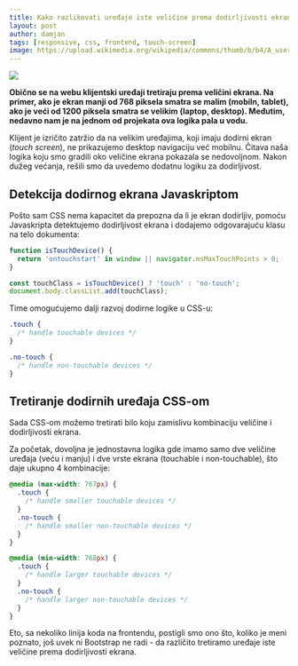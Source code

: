 ```yaml
---
title: Kako razlikovati uređaje iste veličine prema dodirljivosti ekrana?
layout: post
author: damjan
tags: [responsive, css, frontend, touch-screen]
image: https://upload.wikimedia.org/wikipedia/commons/thumb/b/b4/A_user_performing_gesture_interactions_with_a_Powerwall_display_at_the_University_of_Leeds.jpg/1024px-A_user_performing_gesture_interactions_with_a_Powerwall_display_at_the_University_of_Leeds.jpg
---
```


![]({{page.image}})

**Obično se na webu klijentski uređaji tretiraju prema veličini ekrana. Na primer, ako je ekran manji od 768 piksela smatra se malim (mobiln, tablet), ako je veći od 1200 piksela smatra se velikim (laptop, desktop). Međutim, nedavno nam je na jednom od projekata ova logika pala u vodu.**

Klijent je izričito zatržio da na velikim uređajima, koji imaju dodirni ekran (*touch screen*), ne prikazujemo desktop navigaciju već mobilnu. Čitava naša logika koju smo gradili oko veličine ekrana pokazala se nedovoljnom. Nakon dužeg većanja, rešili smo da uvedemo dodatnu logiku za dodirljivost.

## Detekcija dodirnog ekrana Javaskriptom

Pošto sam CSS nema kapacitet da prepozna da li je ekran dodirljiv, pomoću Javaskripta detektujemo dodirljivost ekrana i dodajemo odgovarajuću klasu na telo dokumenta:

```js
function isTouchDevice() {
  return 'ontouchstart' in window || navigator.msMaxTouchPoints > 0;
}

const touchClass = isTouchDevice() ? 'touch' : 'no-touch';
document.body.classList.add(touchClass);
```

Time omogućujemo dalji razvoj dodirne logike u CSS-u:

```css
.touch {
  /* handle touchable devices */
}

.no-touch {
  /* handle non-touchable devices */
}
```

## Tretiranje dodirnih uređaja CSS-om

Sada CSS-om možemo tretirati bilo koju zamislivu kombinaciju veličine i dodirljivosti ekrana.

Za početak, dovoljna je jednostavna logika gde imamo samo dve veličine uređaja (veću i manju) i dve vrste ekrana (touchable i non-touchable), što daje ukupno 4 kombinacije:

```css
@media (max-width: 767px) {
  .touch {
    /* handle smaller touchable devices */
  }
  .no-touch {
    /* handle smaller non-touchable devices */
  }
}

@media (min-width: 768px) {
  .touch {
    /* handle larger touchable devices */
  }
  .no-touch {
    /* handle larger non-touchable devices */
  }
}
```

Eto, sa nekoliko linija koda na frontendu, postigli smo ono što, koliko je meni poznato, još uvek ni Bootstrap ne radi - da različito tretiramo uređaje iste veličine prema dodirljivosti ekrana.
